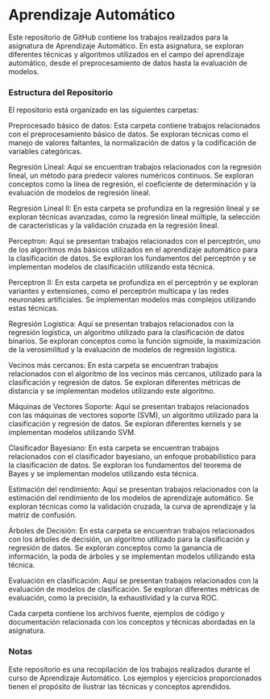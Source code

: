 # Aprendizaje Automático
Este repositorio de GitHub contiene los trabajos realizados para la asignatura de Aprendizaje Automático. En esta asignatura, se exploran diferentes técnicas y algoritmos utilizados en el campo del aprendizaje automático, desde el preprocesamiento de datos hasta la evaluación de modelos.

### Estructura del Repositorio
El repositorio está organizado en las siguientes carpetas:

Preprocesado básico de datos: Esta carpeta contiene trabajos relacionados con el preprocesamiento básico de datos. Se exploran técnicas como el manejo de valores faltantes, la normalización de datos y la codificación de variables categóricas.

Regresión Lineal: Aquí se encuentran trabajos relacionados con la regresión lineal, un método para predecir valores numéricos continuos. Se exploran conceptos como la línea de regresión, el coeficiente de determinación y la evaluación de modelos de regresión lineal.

Regresión Lineal II: En esta carpeta se profundiza en la regresión lineal y se exploran técnicas avanzadas, como la regresión lineal múltiple, la selección de características y la validación cruzada en la regresión lineal.

Perceptron: Aquí se presentan trabajos relacionados con el perceptrón, uno de los algoritmos más básicos utilizados en el aprendizaje automático para la clasificación de datos. Se exploran los fundamentos del perceptrón y se implementan modelos de clasificación utilizando esta técnica.

Perceptron II: En esta carpeta se profundiza en el perceptrón y se exploran variantes y extensiones, como el perceptrón multicapa y las redes neuronales artificiales. Se implementan modelos más complejos utilizando estas técnicas.

Regresión Logística: Aquí se presentan trabajos relacionados con la regresión logística, un algoritmo utilizado para la clasificación de datos binarios. Se exploran conceptos como la función sigmoide, la maximización de la verosimilitud y la evaluación de modelos de regresión logística.

Vecinos más cercanos: En esta carpeta se encuentran trabajos relacionados con el algoritmo de los vecinos más cercanos, utilizado para la clasificación y regresión de datos. Se exploran diferentes métricas de distancia y se implementan modelos utilizando este algoritmo.

Máquinas de Vectores Soporte: Aquí se presentan trabajos relacionados con las máquinas de vectores soporte (SVM), un algoritmo utilizado para la clasificación y regresión de datos. Se exploran diferentes kernels y se implementan modelos utilizando SVM.

Clasificador Bayesiano: En esta carpeta se encuentran trabajos relacionados con el clasificador bayesiano, un enfoque probabilístico para la clasificación de datos. Se exploran los fundamentos del teorema de Bayes y se implementan modelos utilizando esta técnica.

Estimación del rendimiento: Aquí se presentan trabajos relacionados con la estimación del rendimiento de los modelos de aprendizaje automático. Se exploran técnicas como la validación cruzada, la curva de aprendizaje y la matriz de confusión.

Árboles de Decisión: En esta carpeta se encuentran trabajos relacionados con los árboles de decisión, un algoritmo utilizado para la clasificación y regresión de datos. Se exploran conceptos como la ganancia de información, la poda de árboles y se implementan modelos utilizando esta técnica.

Evaluación en clasificación: Aquí se presentan trabajos relacionados con la evaluación de modelos de clasificación. Se exploran diferentes métricas de evaluación, como la precisión, la exhaustividad y la curva ROC.

Cada carpeta contiene los archivos fuente, ejemplos de código y documentación relacionada con los conceptos y técnicas abordadas en la asignatura.

### Notas
Este repositorio es una recopilación de los trabajos realizados durante el curso de Aprendizaje Automático. Los ejemplos y ejercicios proporcionados tienen el propósito de ilustrar las técnicas y conceptos aprendidos.
